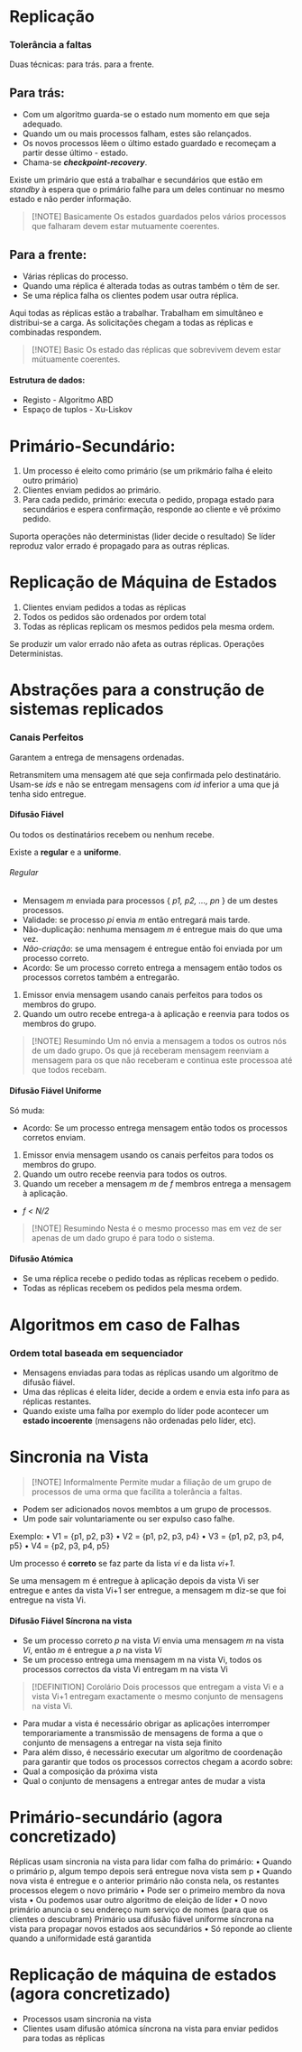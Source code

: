 # Replicação

### Tolerância a faltas

Duas técnicas:
para trás.
para a frente.

## Para trás:

- Com um algoritmo guarda-se o estado num momento em que seja adequado.
- Quando um ou mais processos falham, estes são relançados.
- Os novos processos lêem o último estado guardado e recomeçam a partir desse último - estado.
- Chama-se ___checkpoint-recovery___.

Existe um primário que está a trabalhar e secundários que estão em _standby_ à espera que o primário falhe para um deles continuar no mesmo estado e não perder informação.

> [!NOTE] Basicamente
> Os estados guardados pelos vários processos que falharam devem estar
mutuamente coerentes.

## Para a frente:

- Várias réplicas do processo.
- Quando uma réplica é alterada todas as outras também o têm de ser.
- Se uma réplica falha os clientes podem usar outra réplica.

Aqui todas as réplicas estão a trabalhar. Trabalham em simultâneo e distribui-se a carga. As solicitações chegam a todas as réplicas e combinadas respondem.


> [!NOTE] Basic
> Os estado das réplicas que sobrevivem devem estar mútuamente coerentes.

#### Estrutura de dados:

- Registo - Algoritmo ABD
- Espaço de tuplos - Xu-Liskov

# Primário-Secundário:

1. Um processo é eleito como primário (se um prikmário falha é eleito outro primário)
2. Clientes enviam pedidos ao primário.
3. Para cada pedido, primário: executa o pedido, propaga estado para secundários e espera confirmação, responde ao cliente e vê próximo pedido.

Suporta operações não deterministas (lider decide o resultado)
Se líder reproduz valor errado é propagado para as outras réplicas.

# Replicação de Máquina de Estados

1. Clientes enviam pedidos a todas as réplicas
2. Todos os pedidos são ordenados por ordem total
3. Todas as réplicas replicam os mesmos pedidos pela mesma ordem.

Se produzir um valor errado não afeta as outras réplicas.
Operações Deterministas.

# Abstrações para a construção de sistemas replicados

### Canais Perfeitos

Garantem a entrega de mensagens ordenadas.

Retransmitem uma mensagem até que seja confirmada pelo destinatário.
Usam-se _ids_ e não se entregam mensagens com _id_ inferior a uma que já tenha sido entregue.

#### Difusão Fiável

Ou todos os destinatários recebem ou nenhum recebe.

Existe a __regular__ e a __uniforme__.

###### Regular

- Mensagem _m_ enviada para processos { _p1, p2, ..., pn_ } de um destes processos.
- Validade: se processo _pi_ envia _m_ então entregará mais tarde.
- Não-duplicação: nenhuma mensagem _m_ é entregue mais do que uma vez.
- _Não-criação_: se uma mensagem é entregue então foi enviada por um processo correto.
- Acordo: Se um processo correto entrega a mensagem então todos os processos corretos também a entregarão.

1. Emissor envia mensagem usando canais perfeitos para todos os membros do grupo.
2. Quando um outro recebe entrega-a à aplicação e reenvia para todos os membros do grupo.


> [!NOTE] Resumindo
> Um nó envia a mensagem a todos os outros nós de um dado grupo. Os que já receberam mensagem reenviam a mensagem para os que não receberam e continua este processoa até que todos recebam.


#### Difusão Fiável Uniforme

Só muda:

- Acordo: Se um processo entrega mensagem então todos os processos corretos enviam.

1. Emissor envia mensagem usando os canais perfeitos para todos os membros do grupo.
2. Quando um outro recebe reenvia para todos os outros.
3. Quando um receber a mensagem _m_ de _f_ membros entrega a mensagem à aplicação.

- _f < N/2_


> [!NOTE] Resumindo
> Nesta é o mesmo processo mas em vez de ser apenas de um dado grupo é para todo o sistema.


#### Difusão Atómica

- Se uma réplica recebe o pedido todas as réplicas recebem o pedido.
- Todas as réplicas recebem os pedidos pela mesma ordem.

# Algoritmos em caso de Falhas

### Ordem total baseada em sequenciador

- Mensagens enviadas para todas as réplicas usando um algoritmo de difusão fiável.
- Uma das réplicas é eleita líder, decide a ordem e envia esta info para as réplicas restantes.
- Quando existe uma falha por exemplo do líder pode acontecer um __estado incoerente__ (mensagens não ordenadas pelo líder, etc).

# Sincronia na Vista

> [!NOTE] Informalmente
> Permite mudar a filiação de um grupo de processos de uma orma que facilita a tolerância a faltas.

- Podem ser adicionados novos membtos a um grupo de processos.
- Um pode sair voluntariamente ou ser expulso caso falhe.

Exemplo:
• V1 = {p1, p2, p3}
• V2 = {p1, p2, p3, p4}
• V3 = {p1, p2, p3, p4, p5}
• V4 = {p2, p3, p4, p5}

Um processo é __correto__ se faz parte da lista _vi_ e da lista _vi+1_.

Se uma mensagem m é entregue à aplicação depois da vista Vi ser
entregue e antes da vista Vi+1 ser entregue, a mensagem m diz-se
que foi entregue na vista Vi.


#### Difusão Fiável Síncrona na vista

- Se um processo correto _p_ na vista _Vi_ envia uma mensagem _m_ na vista _Vi_,
então _m_ é entregue a _p_ na vista _Vi_
- Se um processo entrega uma mensagem m na vista Vi, todos os processos
correctos da vista Vi entregam m na vista Vi



> [!DEFINITION] Corolário
> Dois processos que entregam a vista Vi e a vista Vi+1 entregam exactamente o
mesmo conjunto de mensagens na vista Vi.



- Para mudar a vista é necessário obrigar as aplicações interromper temporariamente a transmissão de mensagens de forma a que o conjunto de mensagens a entregar na vista seja finito
- Para além disso, é necessário executar um algoritmo de coordenação para garantir que todos os processos correctos chegam a acordo sobre:
- Qual a composição da próxima vista
- Qual o conjunto de mensagens a entregar antes de mudar a vista


# Primário-secundário (agora concretizado)

Réplicas usam sincronia na vista para lidar com falha do primário:
• Quando o primário p, algum tempo depois será entregue nova vista sem p
• Quando nova vista é entregue e o anterior primário não consta nela, os restantes processos elegem o novo primário
• Pode ser o primeiro membro da nova vista
• Ou podemos usar outro algoritmo de eleição de líder
• O novo primário anuncia o seu endereço num serviço de nomes (para que os clientes o descubram)
Primário usa difusão fiável uniforme síncrona na vista para propagar novos estados aos secundários
• Só reponde ao cliente quando a uniformidade está garantida

# Replicação de máquina de estados (agora concretizado)

- Processos usam sincronia na vista
- Clientes usam difusão atómica síncrona na vista para enviar pedidos
para todas as réplicas